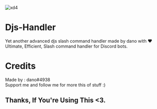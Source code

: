 ![xd4](https://media.discordapp.net/attachments/884758267107106861/903701669177589780/Command_handler.png)
# Djs-Handler
Yet another advanced djs slash command handler made by dano with ❤️<br>
Ultimate, Efficient, Slash command handler for Discord bots.
# Credits
Made by : dano#4938<br>
Support me and follow me for more this of stuff :)

## Thanks, If You're Using This <3.
